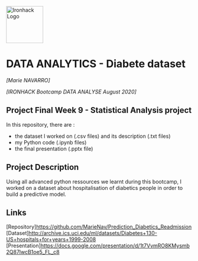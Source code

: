<img src="https://bit.ly/2VnXWr2" alt="Ironhack Logo" width="100"/>

# DATA ANALYTICS - Diabete dataset
*[Marie NAVARRO]*

*[IRONHACK Bootcamp DATA ANALYSE August 2020]*


## Project Final Week 9 - Statistical Analysis project
In this repository, there are : 
- the dataset I worked on (.csv files) and its description (.txt files)
- my Python code (.ipynb files)
- the final presentation (.pptx file)


## Project Description
Using all advanced python ressources we learnt during this bootcamp, I worked on a dataset
about hospitalisation of diabetics people in order to build a predictive model.


## Links
[Repository]https://github.com/MarieNav/Prediction_Diabetics_Readmission
[Dataset]http://archive.ics.uci.edu/ml/datasets/Diabetes+130-US+hospitals+for+years+1999-2008
[Presentation]https://docs.google.com/presentation/d/1t7VvmRO8KMysmb2Q87lwcB1oe5_FL_c8
